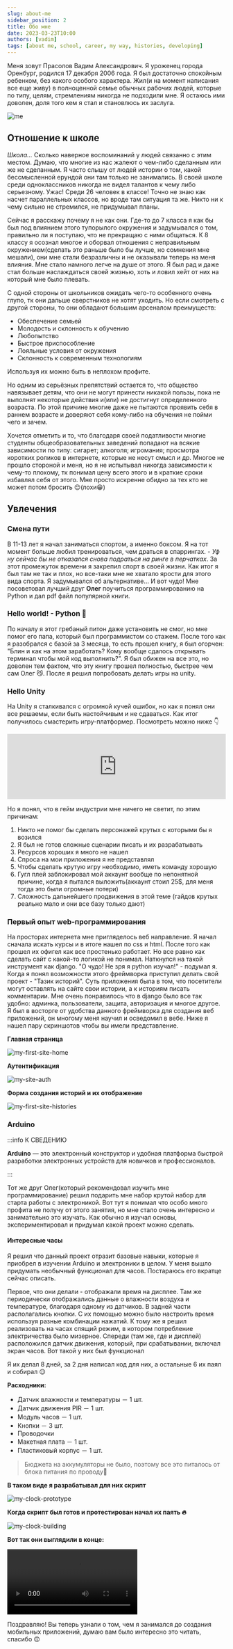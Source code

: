 ```yaml
---
slug: about-me
sidebar_position: 2
title: Обо мне
date: 2023-03-23T10:00
authors: [vadim]
tags: [about me, school, career, my way, histories, developing]
---
```


Меня зовут Прасолов Вадим Александрович. Я уроженец города Оренбург, родился 17 декабря 2006 года. Я был достаточно спокойным ребенком, без какого особого характера. Жил(и на момент написания все еще живу) в полноценной семье обычных рабочих людей, которые по типу, целям, стремлениям никогда не подходили мне. Я остаюсь ими доволен, доля того кем я стал и становлюсь их заслуга.

![me](./me.jpg)

## Отношение к школе

_Школа..._ Сколько наверное воспоминаний у людей связанно с этим местом. Думаю, что многие из нас жалеют о чем-либо сделанным или же не сделанным. Я часто слышу от людей истории о том, какой бессмысленной ерундой они там только не занимались. В своей школе среди одноклассников никогда не видел талантов к чему либо серьезному. Ужас! Среди 26 человек в классе! Точно не знаю как насчет параллельных классов, но вроде там ситуация та же. Никто ни к чему сильно не стремился, не придумывал планы.

Сейчас я расскажу почему я не как они. Где-то до 7 класса я как бы был под влиянием этого тупорылого окружения и задумывался о том, правильно ли я поступаю, что не прекращаю с ними общаться. К 8 классу я осознал многое и оборвал отношения с неправильным окружением(сделать это раньше было бы лучше, но сомнения мне мешали), они мне стали безразличны и не оказывали теперь на меня влияния. Мне стало намного легче на душе от этого. Я был рад и даже стал больше наслаждаться своей жизнью, хоть и ловил хейт от них на который мне было плевать.

С одной стороны от школьников ожидать чего-то особенного очень глупо, тк они дальше сверстников не хотят уходить. Но если смотреть с другой стороны, то они обладают большим арсеналом преимуществ:

- Обеспечение семьей
- Молодость и склонность к обучению
- Любопытство
- Быстрое приспособление
- Лояльные условия от окружения
- Склонность к современным технологиям

Используя их можно быть в неплохом профите.

Но одним из серьёзных препятствий остается то, что общество навязывает детям, что они не могут принести никакой пользы, пока не выполнят некоторые действия и(или) не достигнут определенного возраста. По этой причине многие даже не пытаются проявить себя в раннем возрасте и доверяют себя кому-либо на обучения не пойми чего и зачем.

Хочется отметить и то, что благодаря своей податливости многие студенты общеобразовательных заведений попадают на всякие зависимости по типу: сигарет; алкоголя; игромания; просмотра коротких роликов в интернете, которые не несут смысл и др. Многое не прошло стороной и меня, но я не испытывал никогда зависимости к чему-то плохому, тк понимал цену всего этого и в краткие сроки избавлял себя от этого. Мне просто искренне обидно за тех кто не может потом бросить 😔(лохи😁)

## Увлечения

### Смена пути

В 11-13 лет я начал заниматься спортом, а именно боксом. Я на тот момент больше любил тренироваться, чем драться в спаррингах. _- Уф ну сейчас бы не отказался снова подраться на ринге в перчатках_. За этот промежуток времени я закрепил спорт в своей жизни. Как итог я был там не так и плох, но все-таки мне не хватало ярости для этого вида спорта. Я задумывался об альтернативе... И вот чудо! Мне посоветовал лучший друг **Олег** поучиться программированию на Python и дал pdf файл популярной книги.

### Hello world! - Python 🐍

По началу я этот гребаный питон даже установить не смог, но мне помог его папа, который был программистом со стажем. После того как я разобрался с базой за 3 месяца, то есть прошел книгу, я был огорчен: "Блин и как на этом заработать? Кому вообще сдалось открывать терминал чтобы мой код выполнить?". Я был обижен на все это, но доволен тем фактом, что эту книгу прошел полностью, быстрее чем сам Олег 😼. После я решил попробовать делать игры на unity.

### Hello Unity

На Unity я сталкивался с огромной кучей ошибок, но как я понял они все решаемы, если быть настойчивым и не сдаваться. Как итог получилось смастерить игру-платформер. Посмотреть можно ниже 👇

<iframe width="100%" style={{aspectRatio: "16/9"}} src="https://www.youtube.com/embed/oaOaQrtoDRs" title="YouTube video player" frameborder="0" allow="accelerometer; autoplay; clipboard-write; encrypted-media; gyroscope; picture-in-picture; web-share" allowfullscreen></iframe>

Но я понял, что в гейм индустрии мне ничего не светит, по этим причинам:

1. Никто не помог бы сделать персонажей крутых с которыми бы я возился
2. Я был не готов сложные сценарии писать и их разрабатывать
3. Ресурсов хороших я много не нашел
4. Спроса на мои приложения я не представлял
5. Чтобы сделать крутую игру необходимо, иметь команду хорошую
6. Гугл плей заблокировал мой аккаунт вообще по непонятной причине, когда я пытался выложить(аккаунт стоил 25$, для меня тогда это были огромные потери)
7. Сложность дальнейшего продвижения в этой теме (гайдов крутых реально мало и они все базу только дают)

### Первый опыт web-программирования

На просторах интернета мне пригляделось веб направление. Я начал сначала искать курсы и в итоге нашел по css и html. После того как прошел их офигел как все простенько работает. Но все равно как сделать сайт с какой-то логикой не понимал. Наткнулся на такой инструмент как django. "О чудо! Не зря я python изучал!" - подумал я. Когда я понял возможности этого фреймворка приступил делать свой проект - "Тазик историй". Суть приложения была в том, что посетители могут оставлять на сайте свои истории, а к историям писать комментарии. Мне очень понравилось что в django было все так удобно: админка, пользователи, защита, авторизация и многое другое. Я был в восторге от удобства данного фреймворка для создания веб приложений, он многому меня научил и осведомил в вебе. Ниже я нашел пару скриншотов чтобы вы имели представление.

**Главная страница**

![my-first-site-home](./my-first-site-home.jpg)

**Аутентификация**

![my-site-auth](./my-first-site-auth.jpg)

**Форма создания историй и их отображение**

![my-first-site-histories](./my-first-site-histories.jpg)

### Arduino

:::info К СВЕДЕНИЮ

**Arduino** — это электронный конструктор и удобная платформа быстрой разработки электронных устройств для новичков и профессионалов.

:::

Тот же друг Олег(который рекомендовал изучить мне программирование) решил подарить мне набор крутой набор для старта работы с электроникой. Вот тут я понимал что особо много профита не получу от этого занятия, но мне стало очень интересно и занимательно это изучать. Как обычно я изучал основы, экспериментировал и придумал какой проект можно сделать.

#### Интересные часы

Я решил что данный проект отразит базовые навыки, которые я приобрел в изучении Arduino и электроники в целом. У меня вышло придумать необычный функционал для часов. Постараюсь его вкратце сейчас описать.

Первое, что они делали - отображали время на дисплее. Там же периодически отображались данные о влажности воздуха и температуре, благодаря одному из датчиков. В задней части располагались кнопки. С их помощью можно было настроить время используя разные комбинации нажатий. К тому же я решил реализовать на часах спящий режим, в котором потребление электричества было мизерное. Спереди (там же, где и дисплей) расположился датчик движения, который, при срабатывании, включал экран часов. Вот такой у них был функционал

Я их делал 8 дней, за 2 дня написал код для них, а остальные 6 их паял и собирал 😌

**Расходники:**

- Датчик влажности и температуры － 1 шт.
- Датчик движения PIR － 1 шт.
- Модуль часов － 1 шт.
- Кнопки － 3 шт.
- Проводочки
- Макетная плата － 1 шт.
- Пластиковый корпус － 1 шт.

> Бюджета на аккумуляторы не было, поэтому все это питалось от блока питания по проводу🥲

**В таком виде я разрабатывал для них скрипт**

![my-clock-prototype](./my-clock-prototype.jpg)

**Когда скрипт был готов и протестирован начал их паять 🔥**

![my-clock-building](./my-clock-building.jpg)

**Вот так они выглядили в конце:**

![my-clock-completed](./my-clock-result.mp4)

Поздравляю! Вы теперь узнали о том, чем я занимался до создания мобильных приложений, думаю вам было интересно это читать, спасибо 🙃
